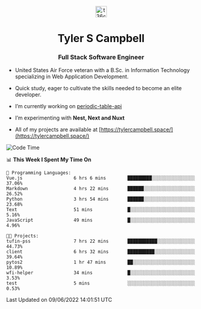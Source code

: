 <p align="center">
<a href="https://www.linkedin.com/in/t36campbell" target="blank"><img align="center" src="https://ik.imagekit.io/t36campbell/Portfolio/linkedin.png.original_m8bbGgPh6.png" alt="t36campbell" height="30" width="30" /></a>
</p>
<h1 align="center">Tyler S Campbell</h1>
<h3 align="center">Full Stack Software Engineer</h3>

* United States Air Force veteran with a B.Sc. in Information Technology specializing in Web Application Development. 

* Quick study, eager to cultivate the skills needed to become an elite developer.

* I’m currently working on [periodic-table-api](https://github.com/t36campbell/periodic-table-api)

* I’m experimenting with **Nest, Next and Nuxt**

* All of my projects are available at [https://tylercampbell.space/](https://tylercampbell.space/)

<!--START_SECTION:waka-->
![Code Time](http://img.shields.io/badge/Code%20Time-1%2C654%20hrs%209%20mins-blue)

📊 **This Week I Spent My Time On** 

```text
💬 Programming Languages: 
Vue.js                   6 hrs 6 mins        █████████░░░░░░░░░░░░░░░░   37.06% 
Markdown                 4 hrs 22 mins       ██████░░░░░░░░░░░░░░░░░░░   26.52% 
Python                   3 hrs 54 mins       ██████░░░░░░░░░░░░░░░░░░░   23.68% 
Text                     51 mins             █░░░░░░░░░░░░░░░░░░░░░░░░   5.16% 
JavaScript               49 mins             █░░░░░░░░░░░░░░░░░░░░░░░░   4.96%

🐱‍💻 Projects: 
tufin-pss                7 hrs 22 mins       ███████████░░░░░░░░░░░░░░   44.73% 
client                   6 hrs 32 mins       ██████████░░░░░░░░░░░░░░░   39.64% 
pytos2                   1 hr 47 mins        ██░░░░░░░░░░░░░░░░░░░░░░░   10.89% 
wfi-helper               34 mins             █░░░░░░░░░░░░░░░░░░░░░░░░   3.53% 
test                     5 mins              ░░░░░░░░░░░░░░░░░░░░░░░░░   0.53%

```


 Last Updated on 09/06/2022 14:01:51 UTC
<!--END_SECTION:waka-->
